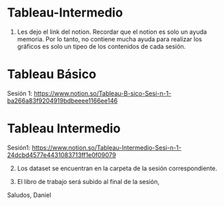 # Tableau-Intermedio

1) Les dejo el link del notion.
Recordar que el notion es solo un ayuda memoria. Por lo tanto, no contiene mucha ayuda para realizar los gráficos es solo un tipeo de los contenidos
de cada sesión.

# Tableau Básico

Sesión 1:
https://www.notion.so/Tableau-B-sico-Sesi-n-1-ba266a83f9204919bdbeeee1166ee146

# Tableau Intermedio

Sesión1:
https://www.notion.so/Tableau-Intermedio-Sesi-n-1-24dcbd4577e4431083713ff1e0f09079

2) Los dataset se encuentran en la carpeta de la sesión correspondiente.

3) El libro de trabajo será subido al final de la sesión,

Saludos,
Daniel
